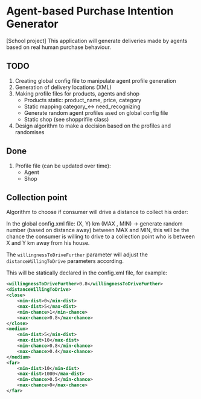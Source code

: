 # Agent-based Purchase Intention Generator
[School project]
This application will generate deliveries made by agents based on real human purchase behaviour.

## TODO
1. Creating global config file to manipulate agent profile generation
2. Generation of delivery locations (XML)
3. Making profile files for products, agents and shop
    - Products static: product_name, price, category
    - Static mapping category_<-> need_recognizing
    - Generate random agent profiles ased on global config file
    - Static shop (see shopprifile class)
4. Design algorithm to make a decision based on the profiles and randomises

## Done
1. Profile file (can be updated over time):
    - Agent
    - Shop
    
## Collection point
Algorithm to choose if consumer will drive a distance to collect his order:

In the global config.xml file:
(X, Y) km (MAX , MIN) -> generate random number (based on distance away) between MAX and MIN,
this will be the chance the consumer is willing to drive to a collection point
who is between X and Y km away from his house.

The `willingnessToDriveFurther` parameter will adjust the `distanceWillingToDrive`
parameters according.

This will be statically declared in the config.xml file, for example:
```xml
<willingnessToDriveFurther>0.8</willingnessToDriveFurther>
<distanceWillingToDrive>
<close>
    <min-dist>0</min-dist>
    <max-dist>5</max-dist>
    <min-chance>1</min-chance>
    <max-chance>0.8</max-chance>
</close>
<medium>
    <min-dist>5</min-dist>
    <max-dist>10</max-dist>
    <min-chance>0.8</min-chance>
    <max-chance>0.4</max-chance>
</medium>
<far>
    <min-dist>10</min-dist>
    <max-dist>1000</max-dist>
    <min-chance>0.5</min-chance>
    <max-chance>0</max-chance>
</far>
```
